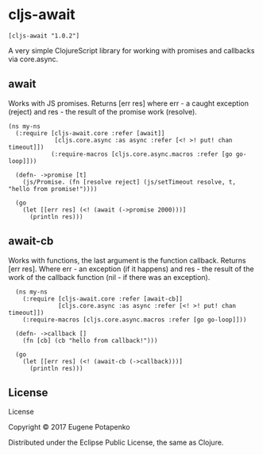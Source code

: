 # cljs-await

`[cljs-await "1.0.2"]`

A very simple ClojureScript library for working with promises and callbacks via core.async.

## await

Works with JS promises. Returns [err res] where err - a caught exception (reject) and res - the result of the promise work (resolve).

```
(ns my-ns
  (:require [cljs-await.core :refer [await]]
             [cljs.core.async :as async :refer [<! >! put! chan timeout]])
            (:require-macros [cljs.core.async.macros :refer [go go-loop]]))

  (defn- ->promise [t]
    (js/Promise. (fn [resolve reject] (js/setTimeout resolve, t, "hello from promise!"))))

  (go
    (let [[err res] (<! (await (->promise 2000)))]
      (println res)))
```

## await-cb

Works with functions, the last argument is the function callback. Returns [err res]. Where err - an exception (if it happens) and res - the result of the work of the callback function (nil - if there was an exception).

```
  (ns my-ns
    (:require [cljs-await.core :refer [await-cb]]
              [cljs.core.async :as async :refer [<! >! put! chan timeout]])
    (:require-macros [cljs.core.async.macros :refer [go go-loop]]))
  
  (defn- ->callback []
    (fn [cb] (cb "hello from callback!")))

  (go
    (let [[err res] (<! (await-cb (->callback)))]
      (println res)))
```

## License

License

Copyright © 2017 Eugene Potapenko

Distributed under the Eclipse Public License, the same as Clojure.
